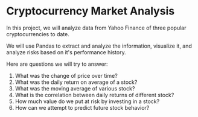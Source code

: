 # Cryptocurrency Market Analysis
In this project, we will analyze data from Yahoo Finance of three popular cryptocurrencies to date.

We will use Pandas to extract and analyze the information, visualize it, and analyze risks based on it's performance history.

Here are questions we will try to answer:
1. What was the change of price over time?
2. What was the daily return on average of a stock?
3. What was the moving average of various stock?
4. What is the correlation between daily returns of different stock?
5. How much value do we put at risk by investing in a stock?
6. How can we attempt to predict future stock behavior?
